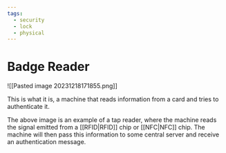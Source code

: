 ```yaml
---
tags:
  - security
  - lock
  - physical
---
```

# Badge Reader

![[Pasted image 20231218171855.png]]

This is what it is, a machine that reads information from a card and tries to authenticate it.

The above image is an example of a tap reader, where the machine reads the signal emitted from a [[RFID|RFID]] chip or [[NFC|NFC]] chip. The machine will then pass this information to some central server and receive an authentication message.
